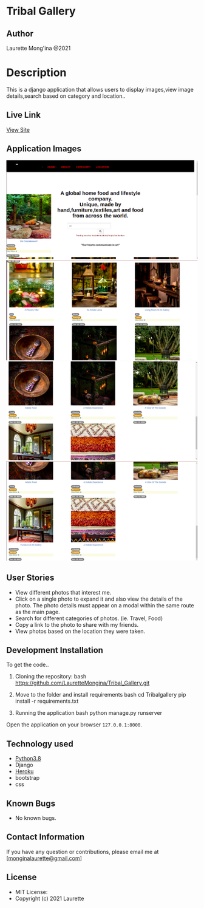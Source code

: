 # Tribal Gallery
## Author
Laurette Mong'ina @2021

# Description
This  is a django application that allows users to display images,view image details,search based on category and location..

## Live Link
[View Site](https://tribalgallery.herokuapp.com/)

## Application Images

<img src="1.png">
<img src="6.png">
<img src="3.png">
<img src="4.png">

## User Stories

* View different photos that interest me.
* Click on a single photo to expand it and also view the details of the photo. The photo details must appear on a modal within the same route as the main page.
* Search for different categories of photos. (ie. Travel, Food)
* Copy a link to the photo to share with my friends.
* View photos based on the location they were taken.


## Development Installation
To get the code..

1. Cloning the repository:
  bash
  https://github.com/LauretteMongina/Tribal_Gallery.git
  
2. Move to the folder and install requirements
  bash
  cd Tribalgallery
  pip install -r requirements.txt
  

  
3. Running the application
  bash
  python manage.py runserver
  
  
Open the application on your browser `127.0.0.1:8000`.


## Technology used

* [Python3.8](https://www.python.org/)
* Django
* [Heroku](https://heroku.com)
* bootstrap
* css


## Known Bugs
* No known bugs.

## Contact Information 

If you have any question or contributions, please email me at [monginalaurette@gmail.com]

## License
* MIT License:
* Copyright (c) 2021 Laurette